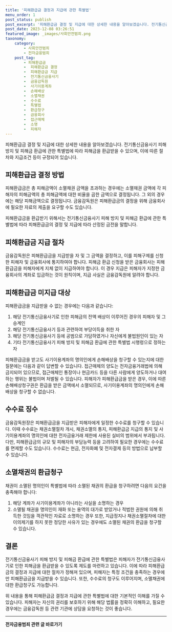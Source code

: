 ```yaml
---
title: '피해환급금 결정과 지급에 관한 특별법'
menu_order: 1
post_status: publish
post_excerpt: '피해환급금 결정 및 지급에 대한 상세한 내용을 알아보겠습니다. 전기통신금융사기 피해 방지 및 피해금 환급에 관한 특별법에 따라 피해금을 환급받을 수 있으며, 이에 따른 절차와 지급조건 등이 규정되어 있습니다.'
post_date: 2023-12-08 03:26:51
featured_image: _images/사회안전범죄.png
taxonomy:
    category:
        - 사회안전범죄
        - 전자금융범죄
    post_tag:
        - 피해환급금
        -  피해환급금 결정
        -  피해환급금 지급
        -  전기통신금융사기
        -  금융감독원
        -  사기이용계좌
        -  손해배상
        -  소멸채권
        -  수수료
        -  특별법
        -  환급청구
        -  금융회사
        -  접근매체
        -  소명
        -  피해자
---
```



피해환급금 결정 및 지급에 대한 상세한 내용을 알아보겠습니다. 전기통신금융사기 피해 방지 및 피해금 환급에 관한 특별법에 따라 피해금을 환급받을 수 있으며, 이에 따른 절차와 지급조건 등이 규정되어 있습니다.

## 피해환급금 결정 방법

피해환급금은 총 피해금액이 소멸채권 금액을 초과하는 경우에는 소멸채권 금액에 각 피해자의 피해금액의 총 피해금액에 대한 비율을 곱한 금액으로 결정됩니다. 그 외의 경우에는 해당 피해금액으로 결정됩니다. 금융감독원은 피해환급금의 결정을 위해 금융회사에 필요한 자료의 제출을 요구할 수도 있습니다.

피해환급금을 환급받기 위해서는 전기통신금융사기 피해 방지 및 피해금 환급에 관한 특별법에 따라 피해환급금의 결정 및 지급에 따라 산정된 금전을 말합니다.

## 피해환급금 지급 절차

금융감독원은 피해환급금을 지급받을 자 및 그 금액을 결정하고, 이를 피해구제를 신청한 피해자 및 금융회사에 통지하여야 합니다. 피해금 환급 신청을 받은 금융회사는 피해환급금을 피해자에게 지체 없이 지급하여야 합니다. 이 경우 지급은 피해자가 지정한 금융회사의 계좌로 입금하는 것이 원칙이며, 지급 사실은 금융감독원에 알려야 합니다.

## 피해환급금 미지급 대상

피해환급금을 지급받을 수 없는 경우에는 다음과 같습니다:
1. 해당 전기통신금융사기로 인한 피해금의 전액 배상이 이루어진 경우의 피해자 및 그 승계인
2. 해당 전기통신금융사기 등과 관련하여 부당이득을 취한 자
3. 해당 전기통신금융사기 등에 공범으로 가담하였거나 자신에게 불법원인이 있는 자
4. 기타 전기통신금융사기 피해 방지 및 피해금 환급에 관한 특별법 시행령으로 정하는 자

피해환급금을 받고도 사기이용계좌의 명의인에게 손해배상을 청구할 수 있는지에 대한 질문에는 다음과 같이 답변할 수 있습니다. 접근매체의 양도는 전자금융거래법에 의해 금지되어 있으므로, 접근매체인 통장이나 현금카드 등을 다른 사람에게 양도하거나 대여하는 행위는 불법이며 처벌될 수 있습니다. 피해자가 피해환급금을 받은 경우, 이에 따른 손해배상청구권은 환급을 받은 금액에서 소멸되므로, 사기이용계좌의 명의인에게 손해배상을 청구할 수 없습니다.

## 수수료 징수

금융감독원장은 피해환급금을 지급받은 피해자에게 일정한 수수료를 청구할 수 있습니다. 이때 수수료는 채권소멸절차 개시, 채권소멸의 통지, 피해환급금 지급의 통지 및 사기이용계좌의 명의인에 대한 전자금융거래 제한에 사용된 실비의 범위에서 부과됩니다. 다만, 피해환급금의 규모 및 피해자의 부담능력 등을 고려하여 필요한 경우에는 수수료를 면제할 수도 있습니다. 수수료는 현금, 전자화폐 및 전자결제 등의 방법으로 납부할 수 있습니다.

## 소멸채권의 환급청구

채권이 소멸된 명의인이 특별법에 따라 소멸된 채권의 환급을 청구하려면 다음의 요건을 충족해야 합니다:
1. 해당 계좌가 사기이용계좌가 아니라는 사실을 소명하는 경우
2. 소멸될 채권을 명의인이 재화 또는 용역의 대가로 받았거나 적법한 권원에 의해 취득한 것임을 객관적인 자료로 소명하는 경우
또한, 지급정지나 채권소멸절차에 대한 이의제기를 하지 못한 정당한 사유가 있는 경우에도 소멸된 채권의 환급을 청구할 수 있습니다.

## 결론

전기통신금융사기 피해 방지 및 피해금 환급에 관한 특별법은 피해자가 전기통신금융사기로 인한 피해금을 환급받을 수 있도록 제도를 마련하고 있습니다. 이에 따라 피해환급금의 결정과 지급에 대한 절차가 정해져 있으며, 피해자는 특정 조건을 충족하는 경우에만 피해환급금을 지급받을 수 있습니다. 또한, 수수료의 청구도 이루어지며, 소멸채권에 대한 환급청구도 가능합니다.

위 내용을 통해 피해환급금 결정과 지급에 관한 특별법에 대한 기본적인 이해를 가질 수 있습니다. 피해자는 자신의 권리를 보호하기 위해 해당 법률을 정확히 이해하고, 필요한 경우에는 금융감독원 등 관련 기관에 상담을 요청하는 것이 좋습니다.
<!-- wp:separator -->
<hr class="wp-block-separator has-alpha-channel-opacity"/>
<!-- /wp:separator -->

<!-- wp:group {"backgroundColor":"base","layout":{"type":"constrained"}} -->
<div class="wp-block-group has-base-background-color has-background"><!-- wp:paragraph {"align":"center","fontSize":"medium"} -->
<p class="has-text-align-center has-large-font-size"><strong>전자금융범죄 관련 글 바로가기</strong></p>
<!-- /wp:paragraph -->


<!-- wp:latest-posts
{"categories":[{"id":30759,"count":19,"description":"","link":"https://uknowlaw.com/category/%ec%a0%84%ec%9e%90%ea%b8%88%ec%9c%b5%eb%b2%94%ec%a3%84/","name":"전자금융범죄","slug":"전자금융범죄","taxonomy":"category","parent":0,"meta":[],"_links":{"self":[{"href":"https://uknowlaw.com/wp-json/wp/v2/categories/30759"}],"collection":[{"href":"https://uknowlaw.com/wp-json/wp/v2/categories"}],"about":[{"href":"https://uknowlaw.com/wp-json/wp/v2/taxonomies/category"}],"wp:post_type":[{"href":"https://uknowlaw.com/wp-json/wp/v2/posts?categories=30759"}],"curies":[{"name":"wp","href":"https://api.w.org/{rel}","templated":true}]}}],"postsToShow":100,"excerptLength":28,"postLayout":"grid","columns":2,"featuredImageAlign":"left","featuredImageSizeSlug":"large","fontSize":"small"} /--></div>
<!-- /wp:group -->